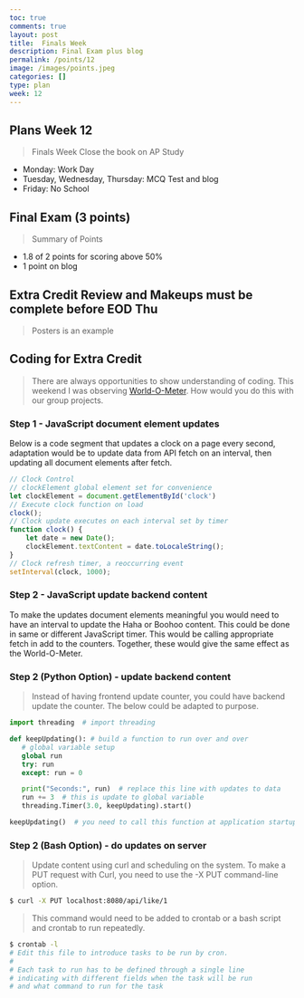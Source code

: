 ```yaml
---
toc: true
comments: true
layout: post
title:  Finals Week
description: Final Exam plus blog
permalink: /points/12
image: /images/points.jpeg
categories: []
type: plan
week: 12
---
```


## Plans Week 12
> Finals Week Close the book on AP Study
- Monday: Work Day
- Tuesday, Wednesday, Thursday: MCQ Test and blog
- Friday: No School

## Final Exam (3 points)
> Summary of Points
- 1.8 of 2 points for scoring above 50%
- 1 point on blog

## Extra Credit Review and Makeups must be complete before EOD Thu
> Posters is an example

## Coding for Extra Credit
> There are always opportunities to show understanding of coding.  This weekend I was observing [World-O-Meter](https://www.worldometers.info/).  How would you do this with our group projects.

### Step 1 - JavaScript document element updates
Below is a code segment that updates a clock on a page every second, adaptation would be to update data from API fetch on an interval, then updating all document elements after fetch.

```javascript
// Clock Control
// clockElement global element set for convenience
let clockElement = document.getElementById('clock')
// Execute clock function on load
clock();
// Clock update executes on each interval set by timer
function clock() {
    let date = new Date();
    clockElement.textContent = date.toLocaleString();
}
// Clock refresh timer, a reoccurring event
setInterval(clock, 1000);
```

 ### Step 2 - JavaScript update backend content
 To make the updates document elements meaningful you would need to have an interval to update the Haha or Boohoo content.  This could be done in same or different JavaScript timer.  This would be calling appropriate fetch in add to the counters.  Together, these would give the same effect as the World-O-Meter.

 ### Step 2 (Python Option) - update backend content
 > Instead of having frontend update counter, you could have backend update the counter.  The below could be adapted to purpose.

 ```python
 import threading  # import threading

def keepUpdating(): # build a function to run over and over
    # global variable setup
    global run  
    try: run
    except: run = 0

    print("Seconds:", run)  # replace this line with updates to data
    run += 3  # this is update to global variable
    threading.Timer(3.0, keepUpdating).start()

keepUpdating()  # you need to call this function at application startup
 ```

### Step 2 (Bash Option) - do updates on server
> Update content using curl and scheduling on the system.  To make a PUT request with Curl, you need to use the -X PUT command-line option. 

```bash
$ curl -X PUT localhost:8080/api/like/1
```

> This command would need to be added to crontab or a bash script and crontab to run repeatedly.  

```bash
$ crontab -l
# Edit this file to introduce tasks to be run by cron.
# 
# Each task to run has to be defined through a single line
# indicating with different fields when the task will be run
# and what command to run for the task
```
